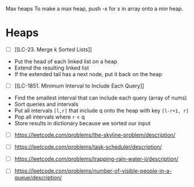 Max heaps
To make a max heap, push -x for x in array onto a min heap.

# Heaps
- [ ] [[LC-23. Merge k Sorted Lists]]
- Put the head of each linked list on a heap
- Extend the resulting linked list
- If the extended tail has a next node, put it back on the heap

- [ ] [[LC-1851. Minimum Interval to Include Each Query]]
- Find the smallest interval that can include each query (array of nums)
- Sort queries and intervals
- Put all intervals ``[l,r]`` that include q onto the heap with key ``[l-r+1, r]``
- Pop all intervals where `r` < q
- Store results in dictionary because we sorted our input 

- [ ] https://leetcode.com/problems/the-skyline-problem/description/

- [ ] https://leetcode.com/problems/task-scheduler/description/

- [ ] https://leetcode.com/problems/trapping-rain-water-ii/description/
- [ ] https://leetcode.com/problems/number-of-visible-people-in-a-queue/description/

